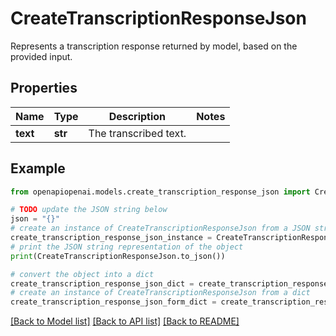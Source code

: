 # CreateTranscriptionResponseJson

Represents a transcription response returned by model, based on the provided input.

## Properties

Name | Type | Description | Notes
------------ | ------------- | ------------- | -------------
**text** | **str** | The transcribed text. | 

## Example

```python
from openapiopenai.models.create_transcription_response_json import CreateTranscriptionResponseJson

# TODO update the JSON string below
json = "{}"
# create an instance of CreateTranscriptionResponseJson from a JSON string
create_transcription_response_json_instance = CreateTranscriptionResponseJson.from_json(json)
# print the JSON string representation of the object
print(CreateTranscriptionResponseJson.to_json())

# convert the object into a dict
create_transcription_response_json_dict = create_transcription_response_json_instance.to_dict()
# create an instance of CreateTranscriptionResponseJson from a dict
create_transcription_response_json_form_dict = create_transcription_response_json.from_dict(create_transcription_response_json_dict)
```
[[Back to Model list]](../README.md#documentation-for-models) [[Back to API list]](../README.md#documentation-for-api-endpoints) [[Back to README]](../README.md)


